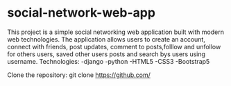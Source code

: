 # social-network-web-app
This project is a simple social networking web application built with modern web technologies. The application allows users to create an account,
connect with friends, post updates, comment to posts,folllow and unfollow for others users, saved other users posts and  search bys users using username.
Technologies:
-django
-python
-HTML5
-CSS3
-Bootstrap5

Clone the repository:
git clone https://github.com/
